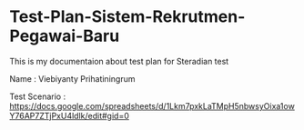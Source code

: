 # Test-Plan-Sistem-Rekrutmen-Pegawai-Baru

This is my documentaion about test plan for Steradian test 

Name : Viebiyanty Prihatiningrum

Test Scenario : https://docs.google.com/spreadsheets/d/1Lkm7pxkLaTMpH5nbwsyOixa1owY76AP7ZTjPxU4ldlk/edit#gid=0